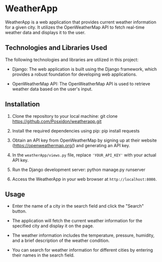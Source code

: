 # WeatherApp

WeatherApp is a web application that provides current weather information for a given city. It utilizes the OpenWeatherMap API to fetch real-time weather data and displays it to the user.

## Technologies and Libraries Used

The following technologies and libraries are utilized in this project:

- Django: The web application is built using the Django framework, which provides a robust foundation for developing web applications.

- OpenWeatherMap API: The OpenWeatherMap API is used to retrieve weather data based on the user's input.

## Installation

1. Clone the repository to your local machine:
git clone https://github.com/Posxidon/weatherapp.git

2. Install the required dependencies using pip:
pip install requests 

3. Obtain an API key from OpenWeatherMap by signing up at their website (https://openweathermap.org/) and generating an API key.

4. In the `weatherApp/views.py` file, replace `'YOUR_API_KEY'` with your actual API key.

5. Run the Django development server:
python manage.py runserver

6. Access the WeatherApp in your web browser at `http://localhost:8000`.

## Usage

- Enter the name of a city in the search field and click the "Search" button.

- The application will fetch the current weather information for the specified city and display it on the page.

- The weather information includes the temperature, pressure, humidity, and a brief description of the weather condition.

- You can search for weather information for different cities by entering their names in the search field.

